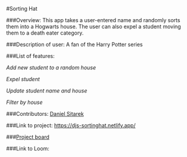 #Sorting Hat

###Overview:
This app takes a user-entered name and randomly sorts them into a Hogwarts house. The user can also expel a student moving them to a death eater category.

###Description of user:
A fan of the Harry Potter series

###List of features:

_Add new student to a random house_

_Expel student_

_Update student name and house_

_Filter by house_

###Contributors: [Daniel Sitarek](https://github.com/dsitarek)

###Link to project: https://djs-sortinghat.netlify.app/

###[Project board](https://github.com/dsitarek/sorting-hat/projects/1)

###Link to Loom:
